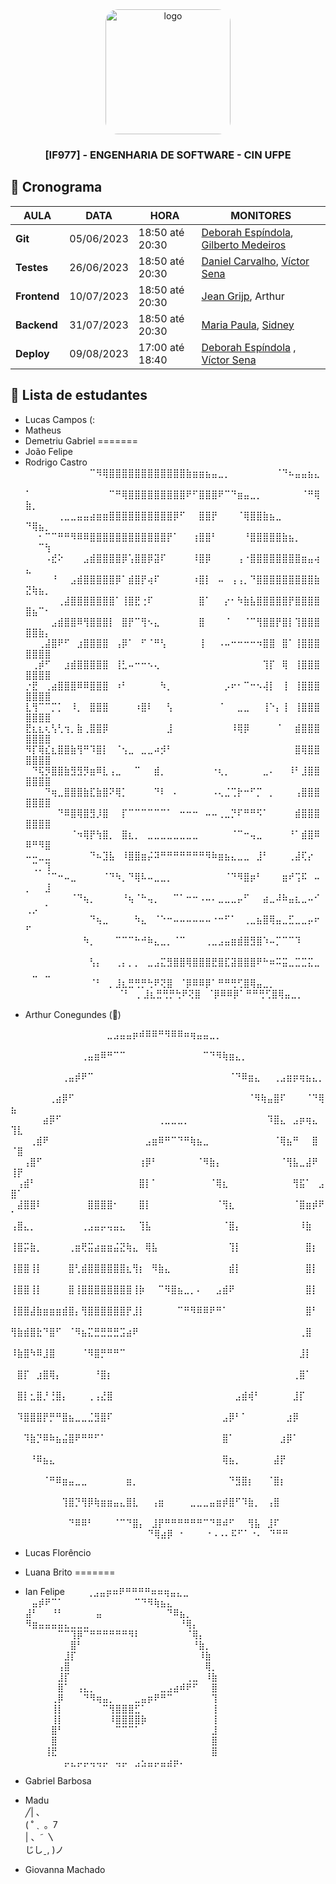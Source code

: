 <div align="center">

  <img src="https://user-images.githubusercontent.com/42525687/203692147-cb274f74-7e73-4869-b460-1dc967fb4786.png" alt="logo" width="200" height="auto" style="border-radius:20px;" />

  <h3>
    [IF977] - ENGENHARIA DE SOFTWARE - CIN UFPE
  </h3>

</div>

## :calendar: Cronograma

| AULA                             | DATA       | HORA              | MONITORES                                                                                            |
| -------------------------------- | ---------- | ----------------- | ---------------------------------------------------------------------------------------------------- |
| **Git**                          | 05/06/2023 | 18:50 até 20:30   | [Deborah Espíndola](https://github.com/debespindola), [Gilberto Medeiros](https://github.com/gilbertomoj)  |
| **Testes**                      | 26/06/2023 | 18:50 até 20:30   | [Daniel Carvalho](https://github.com/ddevdan), [Víctor Sena](https://github.com/vsla)            |
| **Frontend**                     | 10/07/2023 | 18:50 até 20:30   | [Jean Grijp](https://github.com/JeanGrijp), Arthur                   |
| **Backend**                       | 31/07/2023 | 18:50 até 20:30   | [Maria Paula](https://github.com/PaulaPerazzo), [Sidney](https://github.com/silvercent011)                    |
| **Deploy**                       | 09/08/2023 | 17:00 até 18:40   |[Deborah Espíndola](https://github.com/debespindola) , [Víctor Sena](https://github.com/vsla)          |

## :fairy: Lista de estudantes

- Lucas Campos (:
- Matheus
- Demetriu Gabriel =======
- João Felipe
- Rodrigo Castro
⠀⠀⠀⠀⠀⠀⠀⠀⠀⠀⠉⠻⢿⣿⣿⣿⣿⣿⣿⣿⣿⣿⣿⣿⣿⣷⣶⣶⣦⣤⣀⡀⠀⠀⠀⠀⠀⠀⠀⠈⠙⠦⣤⣤⣦⣄⠀⠀⠀⠀
⠁⠀⠀⠀⠀⠀⠀⠀⠀⠀⠀⠀⠀⠉⠛⢿⣿⣿⣿⣿⣿⣿⣿⣿⣿⠟⠋⣿⣿⣿⠟⠉⠙⣶⣤⣀⡀⠀⠀⠀⠀⠀⠀⠈⠛⢿⣷⡀⠀⠀
⠀⠀⠀⠀⠀⢀⣀⣀⣤⣤⣴⣶⣶⣿⣿⣿⣿⣿⣿⣿⣿⣿⣿⡿⠋⠀⠀⣿⣿⡟⠀⠀⠀⠈⢿⣿⣿⣷⣦⣀⠀⠀⠀⠀⠀⠀⠙⢿⣦⡀
⠀⠀⠂⠉⠉⠛⠛⠻⠿⠿⣿⣿⣿⣿⣿⣿⣿⣿⣿⣿⣿⣿⡟⠁⠀⠀⢰⣿⣿⠃⠀⠀⠀⠀⠘⣿⣿⣿⣿⣿⣷⣦⡀⠀⠀⠀⠀⠀⠉⢳
⠀⠀⠀⠠⣞⠕⠀⠀⠀⣠⣾⣿⣿⣿⣿⡿⢡⣿⣿⡿⣽⠏⠀⠀⠀⠀⠸⣿⡿⠀⠀⠀⠀⢠⠐⣿⣿⣿⣿⣿⣿⣿⣿⣶⣤⢴⣄⠀⠀⠀
⠀⠀⠀⠀⠘⠀⠀⣠⣾⣿⣿⣿⣿⣿⡿⠁⣾⣿⡟⢴⠏⠀⠀⠀⠀⠀⠰⣿⡇⠀⠤⠀⢠⢠⡀⠙⣿⣿⣿⣿⣿⣿⣿⣿⣿⣷⣝⢷⣦⡀
⠀⠀⠀⠀⠀⢀⣼⣿⣿⣿⣿⣿⣿⣿⠁⢸⣿⣟⢐⠏⠀⠀⠀⠀⠀⠀⠀⣿⠁⠀⠀⡔⠂⠳⣷⣧⣿⣿⣿⣿⣿⡟⣿⣿⣿⣿⣿⣦⠉⠂
⠀⠀⠀⠀⣠⣾⣿⣿⠿⢻⣿⣿⣿⡇⠀⣿⡟⠉⢻⠢⣄⠀⠀⠀⠀⠀⠀⣿⠀⠀⠀⠈⠀⠀⠈⠉⢻⣿⣿⡟⣿⡇⢹⣿⣿⣿⣿⣿⣷⡄
⠀⠀⢀⣼⣿⠟⠋⠀⣰⣿⣿⣿⣿⠀⢠⡿⠁⠀⠋⠈⠛⢣⠀⠀⠀⠀⠀⢸⠀⠀⠠⠤⠒⠒⠒⠒⠲⣿⣿⠀⣿⠁⢸⣿⣿⣿⣿⣿⣿⣿
⠀⢀⡾⠋⠀⠀⣰⣾⣿⣿⣿⣿⣿⠀⢸⣃⠤⠒⠒⠢⢄⠀⠀⠀⠀⠀⠀⠀⠀⠀⠀⠀⠀⠀⠀⠀⠀⢹⡏⠀⢿⠀⢸⣿⣿⣿⣿⣿⣿⣿
⡐⣟⠀⢀⣴⣿⣿⣿⠿⠿⣿⣿⣿⠀⠰⠃⠀⠀⠀⠀⠀⠳⡀⠀⠀⠀⠀⠀⠀⠀⠀⡠⠖⠂⠉⠒⠢⢼⡇⠀⢸⠀⢸⣿⣿⣿⣿⣿⣿⣿
⣇⢻⠉⠉⡉⡁⠀⠸⡀⠀⣿⣿⣿⠀⠀⠀⠀⠰⣿⠇⠀⠀⢣⠀⠀⠀⠀⠀⠀⠀⠈⠀⠀⣀⣀⠀⠀⢸⠑⡄⢸⠀⢸⣿⣿⣿⣿⣿⣿⣿
⣟⣆⣆⢆⢣⢃⢲⡀⣷⢀⣿⣿⡿⠀⠀⠀⠀⠀⠀⠀⠀⠀⣸⠀⠀⠀⠀⠀⠀⠀⠀⠀⠸⢿⡿⠀⠀⠀⠀⠈⠀⠀⣾⣿⣿⣿⣿⣿⣿⣿
⠻⡏⢿⣎⣆⣿⣿⣷⢻⠛⠹⣿⡇⠀⠈⢢⣀⠀⣀⣀⠴⡺⠃⠀⠀⠀⠀⠀⠀⠀⠀⠀⠀⠀⠀⠀⠀⠀⠀⠀⠀⠀⣿⢿⣿⣿⣿⣿⣿⣿
⠀⠙⢯⡻⣿⣿⣷⣻⣻⡻⣶⠿⣇⢠⣀⠀⠀⠉⠀⠀⣾⡀⠀⠀⠀⠀⠀⠀⠀⠐⢆⡀⠀⠀⠀⠀⠀⣀⠄⠀⠀⠸⠃⣸⣿⣿⣿⣿⣿⣿
⠀⠀⠀⠙⢶⣀⣿⣿⣿⣷⣏⣷⣿⠝⢿⡁⠀⠀⠀⠀⠙⠇⠀⠄⠀⠀⠀⠀⠀⠠⢄⣈⢉⡗⠒⠋⡉⠀⡀⠀⠀⠀⢠⣿⣿⣿⣿⣿⣿⣿
⠀⠀⠀⠀⠀⠙⠿⣿⢿⣿⣻⡸⣿⠀⠀⡏⠉⠉⠉⠉⠉⠉⠁⠀⠒⠒⠒⠀⠤⠤⢀⣀⡙⠏⠛⠛⠫⠁⠀⠀⠀⠀⣾⣿⣿⣿⣿⣿⣿⣿
⠀⠀⠀⠀⠀⠀⠀⠈⠲⢿⡟⢳⣿⡀⠀⣿⣆⡀⠀⣀⣀⣀⣀⣀⣀⣀⣀⠀⠀⠀⠀⠀⠈⠉⠒⢤⣀⠀⠀⠀⠀⠘⠁⣾⣿⠿⠿⠛⠻⣿
⠤⠤⣀⣀⠀⠀⠀⠀⠀⠀⠙⠦⣹⣧⠀⠸⣿⣿⣶⡬⠽⠛⠛⠛⠛⠛⠛⠛⠻⠷⣶⣦⣄⣀⣀⠀⣸⠃⠀⠀⠀⢀⣼⢏⡔⠀⠀⢉⡀⢹
⠀⠀⠀⠈⠉⠒⠤⣀⠀⠀⠀⠀⠈⠙⠳⡀⠙⢿⠧⠤⣀⣀⡀⠀⠀⠀⠀⠀⠀⠀⠀⠈⠙⠻⣿⡶⠃⠀⠀⠀⣶⠞⢩⠯⠀⠤⡀⠀⠀⣸
⠀⠀⠀⠀⠀⠀⠀⠈⠙⢦⡀⠀⠀⠀⠀⠘⢦⠈⠓⢤⡀⠀⠀⠉⠁⠒⠒⠠⠤⠄⣀⣀⣀⡤⠋⠀⠀⣴⣀⠼⠷⣤⣆⣀⠤⠊⢀⡠⠀⠁
⠀⠀⠀⠀⠀⠀⠀⠀⠀⠀⠙⢦⣀⠀⠀⠀⠀⠳⣄⠀⠈⠑⠒⠤⠤⠤⠤⠤⠤⠐⠒⠋⠁⠀⢀⣀⣦⣿⢿⣤⣀⣋⣀⣀⡤⠖⠋⠀⠀⠀
⠀⠀⠀⠀⠀⠀⠀⠀⠀⠳⡀⠀⠀⠀⠉⠉⠉⠓⠚⠷⣄⣀⡀⠈⠉⠀⠀⠀⢀⣀⣠⣤⣶⣾⣿⣻⣿⠱⠤⡉⠉⠉⠹⠀⠀⠀⠀⠀⠀⠀
⠀⠀⠀⠀⠀⠀⠀⠀⠀⠀⢣⡄⠀⠀⢀⡄⡀⡀⠀⣀⣠⣍⣻⣿⣿⢿⣿⣿⣿⣟⣿⣏⣽⣿⣿⣿⠟⠓⠶⠭⣭⣀⣉⣉⣍⣀⠀⣀⠀⣀
⠀⠀⠀⠀⠀⠀⠀⠀⠀⠀⠈⠃⠀⡀⣸⣆⣛⢛⡛⢓⠟⢝⣿⠀⠈⡿⠿⠿⡿⠁⠛⠛⢛⢋⣿⢿⣤⣀⡀⠀⠀⠀⠀⠀⠀⠀⠀⠀⠀⠀
⠀⠀⠀⠀⠀⠀⠀⠀⠀⠀⠈⠃⠀⡀⣸⣆⣛⢛⡛⢓⠟⢝⣿⠀⠈⡿⠿⠿⡿⠁⠛⠛⢛⢋⣿⢿⣤⣀⡀⠀⠀⠀
⠀⠀⠀⠀⠀⠀⠀⠀
- Arthur Conegundes (🗻)

⠀⠀⠀⠀⠀⠀⠀⠀⠀⠀⠀⠀⠀⠀⠀⣀⣠⣤⣤⡶⠾⠿⠿⠛⠻⠿⠿⠶⢶⣤⣤⣀⡀⠀⠀⠀⠀⠀⠀⠀⠀⠀⠀⠀⠀⠀⠀⠀⠀⠀⠀
⠀⠀⠀⠀⠀⠀⠀⠀⠀⠀⠀⢀⣤⣶⠿⠛⠉⠉⠀⠀⠀⠀⠀⠀⠀⠀⠀⠀⠀⠀⠉⠙⠻⢷⣶⣄⡀⠀⠀⠀⠀⠀⠀⠀⠀⠀⠀⠀⠀⠀⠀
⠀⠀⠀⠀⠀⠀⠀⠀⢀⣤⡾⠟⠉⠀⠀⠀⠀⠀⠀⠀⠀⠀⠀⠀⠀⠀⠀⠀⠀⠀⠀⠀⠀⠀⠈⠙⠿⣶⣄⠀⠀⢀⣠⣶⡶⢶⣦⣄⡀⠀⠀
⠀⠀⠀⠀⠀⠀⢀⣴⡿⠋⠀⠀⠀⠀⠀⠀⠀⠀⠀⠀⠀⠀⠀⠀⠀⠀⠀⠀⠀⠀⠀⠀⠀⠀⠀⠀⠀⠈⠻⢷⣤⣿⠏⠀⠀⠀⠈⠙⢿⣦⠀
⠀⠀⠀⠀⠀⣴⡿⠋⠀⠀⠀⠀⠀⠀⠀⠀⠀⠀⠀⠀⠀⠀⠀⢀⣀⣀⣀⡀⠀⠀⠀⠀⠀⠀⠀⠀⠀⠀⠀⠀⠹⣿⣄⠀⣠⡶⢶⣄⠀⢹⣇
⠀⠀⠀⢀⣾⠟⠀⠀⠀⠀⠀⠀⠀⠀⠀⠀⠀⠀⠀⠀⠀⣠⣶⠿⠛⠉⠙⠛⢷⣦⣀⠀⠀⠀⠀⠀⠀⠀⠀⠀⠀⠈⢿⣦⠛⠀⠀⣿⠀⠈⣿
⠀⠀⢠⣿⠋⠀⠀⠀⠀⠀⠀⠀⠀⠀⠀⠀⠀⠀⠀⠀⢰⡿⠃⠀⠀⠀⠀⠀⠀⠈⠻⣷⡄⠀⠀⠀⠀⠀⠀⠀⠀⠀⠈⢻⣧⣀⣼⠟⠀⢸⡟
⠀⢠⣾⠃⠀⠀⠀⠀⠀⠀⠀⠀⠀⠀⠀⠀⠀⠀⠀⠀⣿⡇⠁⠀⠀⠀⠀⠀⠀⠀⠀⠈⢿⣆⠀⠀⠀⠀⠀⠀⠀⠀⠀⠀⢻⣯⠁⠀⣠⣿⠁
⠀⣼⣿⣿⠇⠀⠀⠀⠀⠀⠀⠀⣿⣿⣿⣿⠂⠀⠀⠀⣿⡇⠀⠀⠀⠀⠀⠀⠀⠀⠀⠀⠈⢻⣆⠀⠀⠀⠀⠀⠀⠀⠀⠀⠈⣿⣶⡾⠟⠁⠀
⢠⣿⣄⡀⠀⠀⠀⠀⠀⠀⠀⢀⣠⣤⡤⢤⣤⣄⠀⠀⢹⣧⠀⠀⠀⠀⠀⠀⠀⠀⠀⠀⠀⠈⣿⡄⠀⠀⠀⠀⠀⠀⠀⠀⠀⠸⣷⠀⠀⠀⠀
⢸⣿⡭⣷⡀⠀⠀⠀⠀⢀⣶⢟⣭⣴⣶⣶⣬⣝⢷⣄⠀⢿⣧⠀⠀⠀⠀⠀⠀⠀⠀⠀⠀⠀⢹⡇⠀⠀⠀⠀⠀⠀⠀⠀⠀⠀⣿⡆⠀⠀⠀
⢸⣿⣿⢸⡇⠀⠀⠀⠀⣿⢃⣾⣿⣿⣿⣿⣿⣿⣆⢻⡆⠀⠻⣷⣄⠀⠀⠀⠀⠀⠀⠀⠀⠀⣾⡇⠀⠀⠀⠀⠀⠀⠀⠀⠀⠀⣿⡇⠀⠀⠀
⢸⣿⣿⢸⡇⠀⠀⠀⠀⣿⢸⣿⣿⣿⣿⣿⣿⣿⣿⢸⡷⠀⠀⠉⠻⣿⣦⣀⡀⠄⠀⠀⣠⣾⠟⠀⠀⠀⠀⠀⠀⠀⠀⠀⠀⠀⣿⡇⠀⠀⠀
⢸⣿⣿⣼⣷⣶⣶⣶⣾⣿⡄⢻⣿⣿⣿⣿⣿⣿⡟⣸⡇⠀⠀⠀⠀⠀⠉⠛⠻⠿⠿⠟⠛⠁⠀⠀⠀⠀⠀⠀⠀⠀⠀⠀⠀⠀⣿⠃⠀⠀⠀
⢻⣷⣾⣿⣗⠙⣿⠋⠀⠈⠻⣦⣍⣛⣛⣛⣛⣩⣴⠟⠀⠀⠀⠀⠀⠀⠀⠀⠀⠀⠀⠀⠀⠀⠀⠀⠀⠀⠀⠀⠀⠀⠀⠀⠀⢀⣿⠀⠀⠀⠀
⠸⣷⣿⠳⠿⣸⣿⠀⠀⠀⠀⠈⠻⣿⡛⠛⠛⠉⠀⠀⠀⠀⠀⠀⠀⠀⠀⠀⠀⠀⠀⠀⠀⠀⠀⠀⠀⠀⠀⠀⠀⠀⠀⠀⠀⣸⡇⠀⠀⠀⠀
⠀⣿⡏⠀⣰⣿⢿⡄⠀⠀⠀⠀⠀⠘⣿⡆⠀⠀⠀⠀⠀⠀⠀⠀⠀⠀⠀⠀⠀⠀⠀⠀⠀⠀⠀⠀⠀⠀⠀⠀⠀⠀⠀⠀⢀⣿⠁⠀⠀⠀⠀
⠀⣿⡇⣂⣿⡘⢘⣿⡄⠀⠀⠀⢀⢠⣜⣿⠀⠀⠀⠀⠀⠀⠀⠀⠀⠀⠀⠀⠀⠀⠀⠀⠀⠀⠀⣠⣾⢾⠃⠀⠀⠀⠀⠀⣸⡏⠀⠀⠀⠀⠀
⠀⠹⣿⣿⣿⡟⡛⠛⣿⣦⣀⣀⣈⣻⣿⠏⠀⠀⠀⠀⠀⠀⠀⠀⠀⠀⠀⠀⠀⠀⠀⠀⠀⣠⡿⠃⠁⠀⠀⠀⠀⠀⠀⣰⡿⠀⠀⠀⠀⠀⠀
⠀⠀⠹⣷⡙⠿⠷⣦⣬⣿⠟⠛⠛⠋⠁⠀⠀⠀⠀⠀⠀⠀⠀⠀⠀⠀⠀⠀⠀⠀⠀⠀⠀⣿⠁⠀⠀⠀⠀⠀⠀⠀⣰⡿⠁⠀⠀⠀⠀⠀⠀
⠀⠀⠀⠘⠿⣦⣄⠀⠀⠀⠀⠀⠀⠀⠀⠀⠀⠀⠀⠀⠀⠀⠀⠀⠀⠀⠀⠀⠀⠀⠀⠀⠀⢿⣦⡀⠀⠀⠀⠀⠀⣼⡟⠀⠀⠀⠀⠀⠀⠀⠀
⠀⠀⠀⠀⠀⠈⠛⠿⣶⣤⣀⣀⠀⠀⠀⠀⠀⠀⣶⡀⠀⠀⠀⠀⠀⠀⠀⠀⠀⠀⠀⠀⠀⠀⠙⣻⣿⡆⠀⠀⠈⣿⡆⠀⠀⠀⠀⠀⠀⠀⠀
⠀⠀⠀⠀⠀⠀⠀⠀⢹⣿⡙⢻⡿⢷⣶⣶⣤⣄⣿⣇⠀⠀⢠⣶⠀⠀⠀⠀⣀⣀⣀⣤⣶⡾⣿⠋⠹⣷⡀⠀⢠⣿⠀⠀⠀⠀⠀⠀⠀⠀⠀
⠀⠀⠀⠀⠀⠀⠀⠀⠀⠙⠿⠿⠃⠀⠀⠀⠈⠉⠙⣿⡄⠀⣸⡟⠛⠛⠛⠛⠛⠛⠉⠙⠿⠾⠋⠀⠀⢻⣧⠀⣸⠏⠀⠀⠀⠀⠀⠀⠀⠀⠀
⠀⠀⠀⠀⠀⠀⠀⠀⠀⠀⠀⠀⠀⠀⠀⠀⠀⠀⠀⠙⢿⣴⡿⠀⠂⠀⠀⠀⠐⠠⠠⠄⠯⠋⠁⠐⠄⠀⠙⠛⠛

- Lucas Florêncio⠀⠀⠀⠀⠀⠀⠀⠀⠀⠀
- Luana Brito
=======
- Ian Felipe
⠀⠀⠀⢀⣠⣤⡶⠶⠟⠛⠛⠛⠛⠶⠶⢶⣤⣄⣀⠀⠀⠀⠀⠀⠀⠀⠀⠀⠀⠀
⠀⣤⡾⠟⠉⠁⠀⠀⠀⠀⠀⠀⠀⠀⠀⠀⠀⠉⠙⠻⢷⣦⣄⠀⠀⠀⠀⠀⠀⠀
⣼⠃⠀⠀⠘⠃⠀⠀⠀⠀⠀⣤⠀⠀⠀⠀⠀⠀⠀⠀⠀⠀⠙⠿⣦⡀⠀⠀⠀⠀
⠻⣶⣤⣤⣤⣤⣄⣀⣀⣀⠀⠀⠀⠀⠀⠀⠀⠀⠀⠀⠀⠀⠀⠀⠘⢿⡄⠀⠀⠀
⠀⠀⠀⠀⠀⠉⠉⢹⡿⠉⠛⠛⠛⠛⠛⠛⠻⠇⠀⠀⠀⠀⠀⠀⠀⠈⢿⡄⠀⠀
⠀⠀⠀⠀⠀⠀⠀⣿⠃⠀⠀⠀⠀⠀⠀⠀⠀⠀⠀⠀⠀⠀⠀⠀⠀⠀⠘⣷⡀⠀
⠀⠀⠀⠀⠀⠀⣸⡏⠀⠀⠀⠀⠀⠀⠀⠀⠀⠀⠀⠀⠀⠀⠀⠀⠀⠀⠀⠸⣷⠀
⠀⠀⠀⠀⠀⢠⣿⠀⠀⠀⠀⠀⠀⠀⠀⠀⠀⠀⠀⠀⠀⠀⠀⠀⠀⠀⠀⠀⢿⡀
⠀⠀⠀⠀⠀⣸⡏⠀⠀⠀⠀⠀⠀⠀⠀⠀⠀⠀⠀⠀⠀⠀⠀⠀⠀⢀⣀⠀⠸⣷
⠀⠀⠀⠀⠀⣿⠁⠀⢠⣄⡀⠀⠀⠀⠀⠀⠀⠀⠀⠀⠀⣀⣠⣴⠾⠟⠋⠀⠀⣿
⠀⠀⠀⠀⢀⡿⠀⠀⠀⠙⠻⢶⣤⡀⠀⠀⠀⣀⣤⡶⠟⠛⠉⠀⠀⠀⠀⠀⠀⢹
⠀⠀⠀⠀⢸⡇⠀⠀⠀⠀⠀⠀⠉⢻⣿⣿⣿⣋⠁⠀⠀⠀⠀⠀⠀⠀⠀⠀⠀⢸
⠀⠀⠀⠀⢸⡇⠀⠀⠀⠀⠀⠀⠀⠸⣿⣿⣿⣿⡷⠀⠀⠀⠀⠀⠀⠀⠀⠀⠀⢸
⠀⠀⠀⠀⣿⠃⠀⠀⠀⠀⠀⠀⠀⠀⠉⠉⠉⠁⠀⠀⠀⠀⠀⠀⠀⠀⠀⠀⠀⣸
⠀⠀⠀⠀⣿⠀⠀⠀⠀⠀⠀⠀⠀⠀⠀⠀⠀⠀⠀⠀⠀⠀⠀⠀⠀⠀⠀⠀⠀⣿
⠀⠀⠀⢸⣟⠀⠀⠀⠀⠀⠀⠀⠀⠀⠀⠀⠀⠀⠀⠀⠀⠀⠀⠀⠀⠀⠀⠀⠀⣿
⠀⠀⠀⠀⠀⠀⡤⣄⡤⡤⢤⢤⡤⠀⢤⡤⠀⣠⣢⣤⡤⣤⣴⡶⠄⠀

- Gabriel Barbosa
- Madu   
‎ ‎ ‎ ╱| 、  
‎ ( ˚‎ ˎ ‎ 。7  
‎ ‎ | 、˜ 〵          
‎  じしˍ, )ノ

- Giovanna Machado